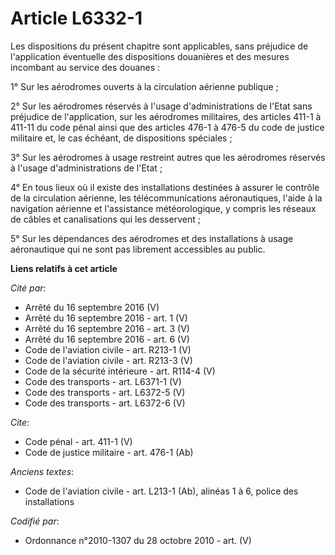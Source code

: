 # Article L6332-1

Les dispositions du présent chapitre sont applicables, sans préjudice de l'application éventuelle des dispositions douanières
et des mesures incombant au service des douanes : 

1° Sur les aérodromes ouverts à la circulation aérienne publique ; 

2° Sur les aérodromes réservés à l'usage d'administrations de l'Etat sans préjudice de l'application, sur les aérodromes
militaires, des articles 411-1 à 411-11 du code pénal ainsi que des articles 476-1 à 476-5 du code de justice militaire et,
le cas échéant, de dispositions spéciales ; 

3° Sur les aérodromes à usage restreint autres que les aérodromes réservés à l'usage d'administrations de l'Etat ; 

4° En tous lieux où il existe des installations destinées à assurer le contrôle de la circulation aérienne, les
télécommunications aéronautiques, l'aide à la navigation aérienne et l'assistance météorologique, y compris les réseaux de
câbles et canalisations qui les desservent ; 

5° Sur les dépendances des aérodromes et des installations à usage aéronautique qui ne sont pas librement accessibles au
public.

**Liens relatifs à cet article**

_Cité par_:

  - Arrêté du 16 septembre 2016 (V)
  - Arrêté du 16 septembre 2016 - art. 1 (V)
  - Arrêté du 16 septembre 2016 - art. 3 (V)
  - Arrêté du 16 septembre 2016 - art. 6 (V)
  - Code de l'aviation civile - art. R213-1 (V)
  - Code de l'aviation civile - art. R213-3 (V)
  - Code de la sécurité intérieure - art. R114-4 (V)
  - Code des transports - art. L6371-1 (V)
  - Code des transports - art. L6372-5 (V)
  - Code des transports - art. L6372-6 (V)

_Cite_:

  - Code pénal - art. 411-1 (V)
  - Code de justice militaire - art. 476-1 (Ab)

_Anciens textes_:

  - Code de l'aviation civile - art. L213-1 (Ab), alinéas 1 à 6, police des installations

_Codifié par_:

  - Ordonnance n°2010-1307 du 28 octobre 2010 - art. (V)
